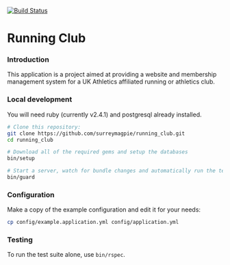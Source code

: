 [![Build Status](https://travis-ci.org/surreymagpie/running_club.svg?branch=master)](https://travis-ci.org/surreymagpie/running_club)

# Running Club

### Introduction
This application is a project aimed at providing a website and membership management system for a UK Athletics affiliated running or athletics club.

### Local development
You will need ruby (currently v2.4.1) and postgresql already installed. 

```bash
# Clone this repository:
git clone https://github.com/surreymagpie/running_club.git
cd running_club

# Download all of the required gems and setup the databases
bin/setup

# Start a server, watch for bundle changes and automatically run the test suite on any changes.
bin/guard
```

### Configuration

Make a copy of the example configuration and edit it for your needs:

```bash
cp config/example.application.yml config/application.yml
```

### Testing
To run the test suite alone, use `bin/rspec`.
